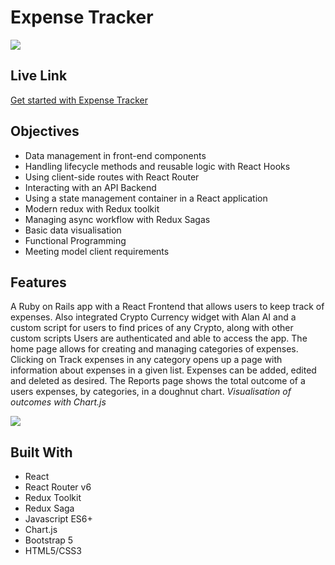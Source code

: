 # Expense Tracker
![](./public/images/home.png)
## Live Link
[Get started with Expense Tracker](https://redux-expense-tracker.netlify.app/)
## Objectives
- Data management in front-end components
- Handling lifecycle methods and reusable logic with React Hooks
- Using client-side routes with React Router
- Interacting with an API Backend
- Using a state management container in a React application
- Modern redux with Redux toolkit
- Managing async workflow with Redux Sagas
- Basic data visualisation
- Functional Programming
- Meeting model client requirements

## Features
 A Ruby on Rails app with a React Frontend that allows users to keep track of expenses. Also integrated Crypto Currency widget with Alan AI and a custom script for users to find prices of any Crypto, along with other custom scripts Users are authenticated and able to access the app. The home page allows for creating and managing categories of expenses. Clicking on Track expenses in any category opens up a page with information about expenses in a given list. Expenses can be added, edited and deleted as desired. The Reports page shows the total outcome of a users expenses, by categories, in a doughnut chart.
_Visualisation of outcomes with Chart.js_

![](./public/images/reports.png)


## Built With
- React
- React Router v6
- Redux Toolkit
- Redux Saga
- Javascript ES6+
- Chart.js
- Bootstrap 5
- HTML5/CSS3

